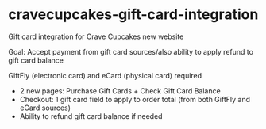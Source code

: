 # cravecupcakes-gift-card-integration
Gift card integration for Crave Cupcakes new website

Goal: Accept payment from gift card sources/also ability to apply refund to gift card balance

GiftFly (electronic card) and eCard (physical card) required

- 2 new pages: Purchase Gift Cards + Check Gift Card Balance
- Checkout: 1 gift card field to apply to order total (from both GiftFly and eCard sources)
- Ability to refund gift card balance if needed
